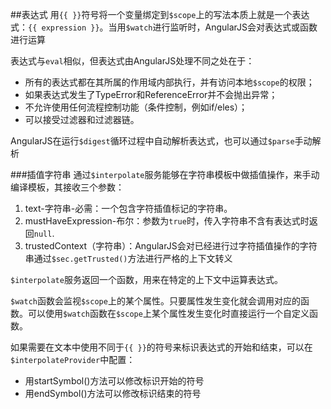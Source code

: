 ##表达式
用`{{ }}`符号将一个变量绑定到`$scope`上的写法本质上就是一个表达式：`{{ expression }}`。当用`$watch`进行监听时，AngularJS会对表达式或函数进行运算

表达式与`eval`相似，但表达式由AngularJS处理不同之处在于：
* 所有的表达式都在其所属的作用域内部执行，并有访问本地`$scope`的权限；
* 如果表达式发生了TypeError和ReferenceError并不会抛出异常；
* 不允许使用任何流程控制功能（条件控制，例如if/eles）；
* 可以接受过滤器和过滤器链。

AngularJS在运行`$digest`循环过程中自动解析表达式，也可以通过`$parse`手动解析


###插值字符串
通过`$interpolate`服务能够在字符串模板中做插值操作，来手动编译模板，其接收三个参数：
1. text-字符串-必需：一个包含字符插值标记的字符串。
2. mustHaveExpression-布尔：参数为`true`时，传入字符串不含有表达式时返回`null`.
3. trustedContext（字符串）：AngularJS会对已经进行过字符插值操作的字符串通过`$sec.getTrusted()`方法进行严格的上下文转义

`$interpolate`服务返回一个函数，用来在特定的上下文中运算表达式。


`$watch`函数会监视`$scope`上的某个属性。只要属性发生变化就会调用对应的函数。可以使用`$watch`函数在`$scope`上某个属性发生变化时直接运行一个自定义函数。

如果需要在文本中使用不同于`{{ }}`的符号来标识表达式的开始和结束，可以在`$interpolateProvider`中配置：
* 用startSymbol()方法可以修改标识开始的符号
* 用endSymbol()方法可以修改标识结束的符号